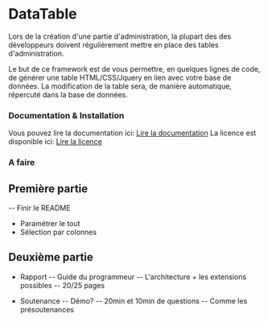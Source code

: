 DataTable
==================================

Lors de la création d'une partie d'administration, la plupart des des développeurs doivent régulièrement mettre en place des tables d'administration.

Le but de ce framework est de vous permettre, en quelques lignes de code, de générer une table HTML/CSS/Jquery en lien avec votre base de données.
La modification de la table sera, de manière automatique, répercuté dans la base de données.

### Documentation & Installation

Vous pouvez lire la documentation ici: [Lire la documentation](https://github.com/doudou34/DataTable/blob/master/DataTable/resources/README.md)
La licence est disponible ici: [Lire la licence](https://github.com/doudou34/DataTable/blob/master/DataTable/resources/LICENCE.md)

### A faire

## Première partie
-- Finir le README

- Paramétrer le tout
- Sélection par colonnes

## Deuxième partie
- Rapport
-- Guide du programmeur
-- L'architecture + les extensions possibles
-- 20/25 pages

- Soutenance
-- Démo?
-- 20min et 10min de questions
-- Comme les présoutenances
